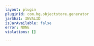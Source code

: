 ```yaml
---
layout: plugin
pluginId: com.hg.objectstore.generator
jarSha1: INVALID
isJarAvailable: false
error: NONE
violations: []

---
```

